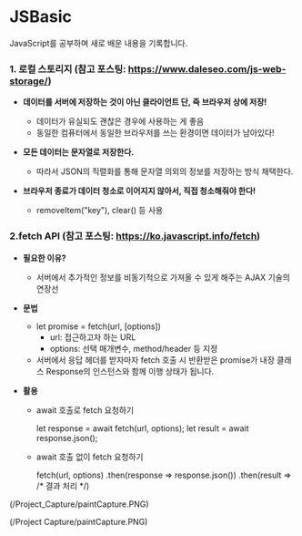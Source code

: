 # JSBasic
JavaScript를 공부하며 새로 배운 내용을 기록합니다. 
<br>

### 1. 로컬 스토리지 (참고 포스팅: https://www.daleseo.com/js-web-storage/)
- __데이터를 서버에 저장하는 것이 아닌 클라이언트 단, 즉 브라우저 상에 저장!__
  - 데이터가 유실되도 괜찮은 경우에 사용하는 게 좋음
  - 동일한 컴퓨터에서 동일한 브라우저를 쓰는 환경이면 데이터가 남아있다!
  
- __모든 데이터는 문자열로 저장한다.__
  - 따라서 JSON의 직렬화를 통해 문자열 의외의 정보를 저장하는 방식 채택한다. 
  
- __브라우저 종료가 데이터 청소로 이어지지 않아서, 직접 청소해줘야 한다!__
  - removeItem("key"), clear() 등 사용

### 2.fetch API (참고 포스팅: https://ko.javascript.info/fetch)
- __필요한 이유?__
  - 서버에서 추가적인 정보를 비동기적으로 가져올 수 있게 해주는 AJAX 기술의 연장선

- __문법__
  - let promise = fetch(url, [options])
    - url: 접근하고자 하는 URL
    - options: 선택 매개변수, method/header 등 지정
  - 서버에서 응답 헤더를 받자마자 fetch 호출 시 반환받은 promise가 내장 클래스 Response의 인스턴스와 함께 이행 상태가 됩니다.
  
- __활용__
  - await 호출로 fetch 요청하기 
  
    let response = await fetch(url, options);
    let result = await response.json();
    
  - await 호출 없이 fetch 요청하기
  
    fetch(url, options)
      .then(response => response.json())
      .then(result => /* 결과 처리 */)

(/Project_Capture/paintCapture.PNG)

(/Project Capture/paintCapture.PNG)

